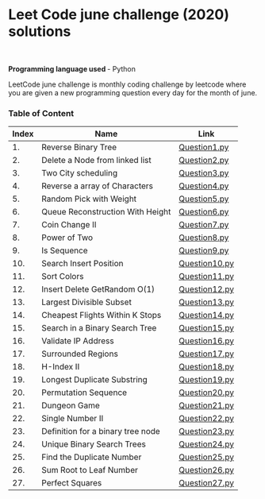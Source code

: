 <h1> Leet Code june challenge (2020) solutions</h1> <br>
<p> <strong> Programming language used </strong>- Python </p>

<p> LeetCode june challenge is monthly coding challenge by leetcode where you are given a new programming question every day for the month of june.</p>
<h3> Table of Content </h3>

| Index | Name | Link |
| --------------- | --------------- | --------------- |
| 1. | Reverse Binary Tree | [Question1.py](./Question1.py) |
| 2. | Delete a Node from linked list | [Question2.py](./Question2.py) |
| 3. | Two City scheduling | [Question3.py](./Question3.py) |
| 4. | Reverse a array of Characters | [Question4.py](./Question4.py) |
| 5. | Random Pick with Weight | [Question5.py](./Question5.py) |
| 6. | Queue Reconstruction With Height | [Question6.py](./Question6.py) |
| 7. | Coin Change II| [Question7.py](./Question7.py) |
| 8. | Power of Two | [Question8.py](./Question8.py) |
| 9. | Is Sequence | [Question9.py](./Question9.py) |
| 10. | Search Insert Position | [Question10.py](./Question10.py) |
| 11. | Sort Colors | [Question11.py](./Question11.py) |
| 12. | Insert Delete GetRandom O(1) | [Question12.py](./Question12.py) |
| 13. | Largest Divisible Subset | [Question13.py](./Question13.py) |
| 14. | Cheapest Flights Within K Stops | [Question14.py](./Question14.py) |
| 15. | Search in a Binary Search Tree | [Question15.py](./Question15.py) |
| 16. | Validate IP Address | [Question16.py](./Question16.py) |
| 17. | Surrounded Regions | [Question17.py](./Question17.py) |
| 18. |  H-Index II | [Question18.py](./Question18.py) |
| 19. | Longest Duplicate Substring | [Question19.py](./Question19.py) |
| 20. | Permutation Sequence | [Question20.py](./Question20.py) |
| 21. | Dungeon Game | [Question21.py](./Question21.py) |
| 22. | Single Number II | [Question22.py](./Question22.py) |
| 23. | Definition for a binary tree node | [Question23.py](./Question23.py) |
| 24. | Unique Binary Search Trees | [Question24.py](./Question24.py) |
| 25. | Find the Duplicate Number | [Question25.py](./Question25.py) |
| 26. | Sum Root to Leaf Number  | [Question26.py](./Question26.py) |
| 27. | Perfect Squares  | [Question27.py](./Question27.py) |






